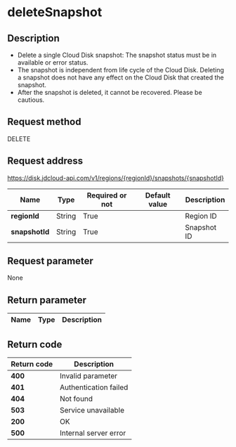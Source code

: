 # deleteSnapshot


## Description
-   Delete a single Cloud Disk snapshot: The snapshot status must be in available or error status.
-   The snapshot is independent from life cycle of the Cloud Disk. Deleting a snapshot does not have any effect on the Cloud Disk that created the snapshot.
-   After the snapshot is deleted, it cannot be recovered. Please be cautious.


## Request method
DELETE

## Request address
https://disk.jdcloud-api.com/v1/regions/{regionId}/snapshots/{snapshotId}

|Name|Type|Required or not|Default value|Description|
|---|---|---|---|---|
|**regionId**|String|True||Region ID|
|**snapshotId**|String|True||Snapshot ID|

## Request parameter
None


## Return parameter
|Name|Type|Description|
|---|---|---|



## Return code
|Return code|Description|
|---|---|
|**400**|Invalid parameter|
|**401**|Authentication failed|
|**404**|Not found|
|**503**|Service unavailable|
|**200**|OK|
|**500**|Internal server error|
